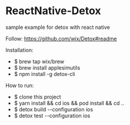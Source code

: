 # ReactNative-Detox
sample example for detox with react native 

Follow: https://github.com/wix/Detox#readme

Installation:
- $ brew tap wix/brew
- $ brew install applesimutils
- $ npm install -g detox-cli

How to run:
* $ clone this project
* $ yarn install && cd ios && pod install && cd ..
* $ detox build --configuration ios
* $ detox test --configuration ios
